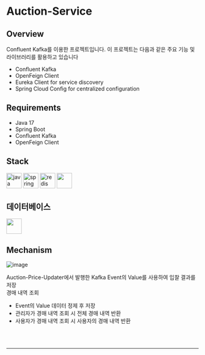 # Auction-Service

## Overview

Confluent Kafka를 이용한 프로젝트입니다. 이 프로젝트는 다음과 같은 주요 기능 및 라이브러리를 활용하고 있습니다

- Confluent Kafka
- OpenFeign Client
- Eureka Client for service discovery
- Spring Cloud Config for centralized configuration

## Requirements

- Java 17
- Spring Boot
- Confluent Kafka
- OpenFeign Client

## Stack

<p align="left">
  <img src="https://cdn.jsdelivr.net/gh/devicons/devicon/icons/java/java-original.svg" alt="java" width="40" height="40"/>
  <img src="https://cdn.jsdelivr.net/gh/devicons/devicon/icons/spring/spring-original.svg" alt="spring" width="40" height="40"/>
  <img src="https://companieslogo.com/img/orig/CFLT-c4a50286.png?t=1627024622" alt="redis" width="40" height="40"/>
    <img src="https://cdn.jsdelivr.net/gh/devicons/devicon/icons/gradle/gradle-plain.svg" width="40" height="40"/>
</p>

## 데이터베이스

<img src="https://cdn.jsdelivr.net/gh/devicons/devicon/icons/mysql/mysql-plain.svg" width="40" height="40"/>
          

## Mechanism

![image](https://github.com/wooriFisa-Final-Project-F4/auction-logger/assets/119636839/5e1d0209-aec5-41c8-8211-337bf50f87dd)

Auction-Price-Updater에서 발행한 Kafka Event의 Value를 사용하여 입찰 결과를 저장<br>
경매 내역 조회

- Event의 Value 데이터 정제 후 저장
- 관리자가 경매 내역 조회 시 전체 경매 내역 반환
- 사용자가 경매 내역 조회 시 사용자의 경매 내역 반환

<br><br>

---
